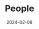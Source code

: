 ---
title: People
date: 2024-02-08

type: landing

sections:
  - block: markdown
    content:
      title: 
      text: |
        
        <link rel="stylesheet" href="/css/styles.css">

        <span style="font-size: 35px; color: orange;">Current Members</span>

        <p></p>
        <span style="font-size: 28px;">Team Lead:</span><br>

        <p></p>
        <a href="https://guo.crypto.sg/">
          <span style="color: blue; padding-left: 10px;">Jian Guo</span>
        </a>

        <div class="member-info">
          Email: guojian@ntu.edu.sg<br>
          Interests: Symmetric-Key Cryptography, Privacy-Preserving Technologies
        </div>

        <p></p>
        <span style="font-size: 28px;">Associates:</span><br>

        <p></p>
        <a href="https://freedisciplina.github.io/">
          <span style="color: blue; padding-left: 10px;">Zhenzhen Bao</span>
        </a>

        <div class="member-info">
          Affiliation: Assistant Professor, Tsinghua University, China<br>
          Email: zzbao@tsinghua.edu.cn<br>
          Interests: Symmetric-Key Cryptography<br>
        </div>

        <p></p>
        <span style="font-size: 28px;">Post-Doctoral Research Fellows:</span><br>
        
        <p></p>
        <span style="color: blue; padding-left: 10px;">Shiyao Chen</span>

        <div class="member-info">
          Email: shiyao.chen@ntu.edu.sg<br>
          Interests: Symmetric-Key Cryptography<br>
        </div>

        <p></p>
        <span style="color: blue; padding-left: 10px;">Le He</span>

        <div class="member-info">
          Email: le.he@ntu.edu.sg<br>
          Interests: Symmetric-Key Cryptography
        </div>

        <p></p>
        <span style="color: blue; padding-left: 10px;">Shun Li</span>

        <div class="member-info">
          Email: shun.li@ntu.edu.sg<br>
          Interests: Symmetric-Key Cryptography, Privacy-Preserving Technologies, Quantum Cryptanalysis
        </div>

        <p></p>
        <span style="color: blue; padding-left: 10px;">Eik List</span>

        <div class="member-info">
          Email: eik.list@ntu.edu.sg<br>
          Interests: Symmetric-Key Cryptography, Provable Security
        </div>

        <p></p>
        <span style="color: blue; padding-left: 10px;">Guozhen Liu</span>

        <div class="member-info">
          Email: guozhen.liu@ntu.edu.sg<br>
          Interests: Symmetric-Key Cryptography
        </div>

        <p></p>
        <span style="font-size: 28px;">PhD Students:</span><br>

        <p></p>
        <span style="color: blue; padding-left: 10px;">Phuong Pham</span>

        <div class="member-info">
          Affiliation: School of Physical and Mathematical Sciences, Nanyang Technological University, Singapore. 07/2019 - <br>
          Topic: Quantum Cryptanalysis<br>
          Email: pham0079@e.ntu.edu.sg<br>
        </div>

        <p></p>
        <span style="color: blue; padding-left: 10px;">Xingran Li</span>

        <div class="member-info">
          Affiliation: Interdisciplinary Graduate Programme, Nanyang Technological University, Singapore. 01/2022 - <br>
          Topic: Privacy-Preserving Technologies<br>
          Email: xingran001@e.ntu.edu.sg
        </div>

        <p></p>
        <span style="color: blue; padding-left: 10px;">Yiran Yao</span>

        <div class="member-info">
          Affiliation: School of Physical and Mathematical Sciences, Nanyang Technological University, Singapore. 07/2022 - <br>
          Topic: Cryptanalysis and Machine Learning <br>
          Email: yiran005@e.ntu.edu.sg
        </div>

        <p></p>
        <span style="color: blue; padding-left: 10px;">Wenjie Nan</span>

        <div class="member-info">
          Affiliation: School of Physical and Mathematical Sciences, Nanyang Technological University, Singapore. 01/2023 - <br>
          Topic: Cryptography for Privacy-Preserving Technologies <br>
          Email: wenjie006@e.ntu.edu.sg
        </div>

        <p></p>
        <span style="color: blue; padding-left: 10px;">Tianyu Zhang</span>

        <div class="member-info">
          Affiliation: School of Physical and Mathematical Sciences, Nanyang Technological University, Singapore. 07/2023 - <br>
          Topic: Quantum Cryptanalysis <br>
          Email: tianyu005@e.ntu.edu.sg
        </div>
        
        <p></p>
        <span style="font-size: 28px;">Undergraduate Students:</span><br>

        <p></p>
        <span style="font-size: 28px;">Exchange/Visitors:</span><br>

        <p></p>
        <span style="color: blue; padding-left: 10px;">Huina Li, PhD Student</span>

        <div class="member-info">
          Affiliation: Shanghai Jiao Tong University, China. 11/2021 - <br>
          Topic: Cryptanalysis <br>
          Email: lihuina@sjtu.edu.cn
        </div>

        <p></p>
        <span style="color: blue; padding-left: 10px;">Wenlong Tian, Assistant Professor</span>

        <div class="member-info">
          Affiliation: University of South China, China. 03/2022 - <br>
          Topic: Cloud Security <br>
          Email: wenlongtian@usc.edu.cn
        </div>

        <p></p>
        <span style="color: blue; padding-left: 10px;">Liu Zhang, PhD Student</span>

        <div class="member-info">
          Affiliation: Xidian University, China. 10/2022 - <br>
          Topic: Machine Learning based Cryptanalysis <br>
          Email: 17lzhang3@gmail.com
        </div>

        <p></p>
        <span style="color: blue; padding-left: 10px;">Jinyu Lu, PhD Student</span>

        <div class="member-info">
          Affiliation: National University of Defense Technology, China. 11/2022 - <br>
          Topic: Machine Learning based Cryptanalysis <br>
          Email: jinyu_smile@foxmail.com
        </div>

        <p></p>
        <span style="color: blue; padding-left: 10px;">Bin Hu, PhD Student</span>

        <div class="member-info">
          Affiliation: Beihang University, China. 11/2022 - <br>
          Topic: Threshold Cryptography <br>
          Email: hubin0205@buaa.edu.cn
        </div>

        <p></p>
        <span style="color: blue; padding-left: 10px;">Tianyi Li, Undergraduate Student</span>

        <div class="member-info">
          Affiliation: Shanghai Jiao Tong University, China. 06/2023 - <br>
          Topic: Threshold Cryptography <br>
          Email: ltetsla@sjtu.edu.cn
        </div>

        <p></p>
        <span style="color: blue; padding-left: 10px;">Zhuohan Cai, Undergraduate Student</span>

        <div class="member-info">
          Affiliation: Tsinghua University, China. 07/2023 - <br>
          Topic: Machine Learning based Cryptanalysis <br>
          Email: cai-zh19@mails.tsinghua.edu.cn
        </div>

  - block: markdown
    content:
      title: 
      text: |
        
        <link rel="stylesheet" href="/css/styles.css">

        <span style="font-size: 35px; color: orange;">Alumni</span>

        <p></p>
        <span style="color: blue; padding-left: 10px;">Phuong Pham</span>

        <div class="member-info">
          Duration: 07/2019 - 08/2023<br>
          Current Position: Huawei, Singapore
        </div>

        <p></p>
        <a href="https://sites.google.com/view/tuyi">
          <span style="color: blue; padding-left: 10px;">Yi Tu</span>
        </a>

        <div class="member-info">
          Duration: 07/2018 - 06/2022<br>
          Current Position: Huawei, China
        </div>

        <p></p>
        <a href="https://freedisciplina.github.io/">
          <span style="color: blue; padding-left: 10px;">Zhenzhen Bao</span>
        </a>

        <div class="member-info">
          Duration: 12/2016 - 04/2022<br>
          Current Position: Assistant Professor, Tsinghua University, China
        </div>

        <p></p>
        <a href="https://infosec.sjtu.edu.cn/DirectoryDetail.aspx?id=163">
          <span style="color: blue; padding-left: 10px;">Haoyang Wang</span>
        </a>

        <div class="member-info">
          Duration: 08/2016 - 12/2020<br>
          Current Position: Assistant Professor, Shanghai Jiao Tong University, China
        </div>

        <p></p>
        <a href="https://sites.google.com/view/ling-song/home">
          <span style="color: blue; padding-left: 10px;">Ling Song</span>
        </a>

        <div class="member-info">
          Duration: 02/2016 - 05/2019<br>
          Current Position: Professor, Jinan University, China
        </div>

        <p></p>
        <a href="http://sites.google.com/site/monsieurlelanc">
          <span style="color: blue; padding-left: 10px;">Subhadeep Banik</span>
        </a>

        <div class="member-info">
          Duration: 03/2016 - 06/2017<br>
          Current Position: Ambizione Fellow, EPFL, Switzerland
        </div>

        <p></p>
        <a href="http://people.ucas.ac.cn/~0046011?language=en">
          <span style="color: blue; padding-left: 10px;">Meicheng Liu</span>
        </a>

        <div class="member-info">
          Duration: 05/2015 - 09/2016<br>
          Current Position: Professor, Chinese Academy of Sciences, China
        </div>

  - block: markdown
    content:
      title: 
      text: |
        
        <link rel="stylesheet" href="/css/styles.css">

        <span style="font-size: 35px; color: orange;">Past Visitors</span>

        <p></p>
        <span style="color: blue; padding-left: 10px;">Tianren Liu</span>

        <div class="member-info">
          Duration: 30/08/2023 - 06/09/2023<br>
          From: Peking University, China
        </div>

        <p></p>
        <span style="color: blue; padding-left: 10px;">Lei Wang</span>

        <div class="member-info">
          Duration: 23/08/2023 - 26/08/2023<br>
          From: Shanghai Jiao Tong University, China
        </div>
  
  - block: markdown
    content:
      title: 
      text: |
        <link rel="stylesheet" href="/css/styles.css">

        <span style="display: block; text-align: center; font-size: 60px;">🧱🧱🧱 Website Still in Built 🧱🧱🧱</span>



# <div class="member-info">

# * [<span style="color: green;">New</span>] 2022/09: There are multiple open positions of (senior) postdoc research fellows and PhD students with full scholarship support, on the topic of symmetric-key cryptography including but not limited to quantum attacks, cryptanalysis of AES and SHA-3, FHE/MPC friendly designs, automatic tools or machine learning for cryptanalysis: [https://www.iacr.org/jobs/item/3107](https://www.iacr.org/jobs/item/3107)

# * Refer to [this page](http://guo.crypto.sg/student) if you are interested in joining as a PhD or FYP student.
# </div>

  # - block: people
  #   content:
  #     title: Meet the Team
  #     # Choose which groups/teams of users to display.
  #     #   Edit `user_groups` in each user's profile to add them to one or more of these groups.
  #     user_groups:
  #         - Principal Investigators
  #         - Researchers
  #         - Grad Students
  #         - Administration
  #         - Visitors
  #         - Alumni
  #     sort_by: Params.last_name
  #     sort_ascending: true
  #   design:
  #     show_interests: false
  #     show_role: true
  #     show_social: true
---
